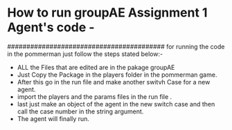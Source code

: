 # How to run groupAE Assignment 1 Agent's code -

#########################################
for running the code in the pommerman just follow the steps stated below:-

- ALL the Files that are edited are in the pakage groupAE 
- Just Copy the Package in the players folder in the pommerman game.
- After this go in the run file and make another switvh Case for a new agent.
- import the players and the params files in the run file .
- last just make an object of the agent in the new switch case and then call the case number in the string argument.
- The agent will finally run.
